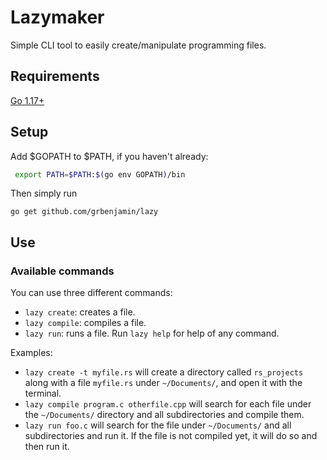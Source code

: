 # Lazymaker
Simple CLI tool to easily create/manipulate programming files.

## Requirements
[Go 1.17+](https://golang.org/dl/)

## Setup
Add $GOPATH to $PATH, if you haven't already:
```bash
 export PATH=$PATH:$(go env GOPATH)/bin
```

Then simply run
```
go get github.com/grbenjamin/lazy
```

## Use
### Available commands
You can use three different commands:
- ``lazy create``: creates a file.
- ``lazy compile``: compiles a file.
- ``lazy run``: runs a file.
Run `lazy help` for help of any command.

Examples:
- ``lazy create -t myfile.rs`` will create a directory called ``rs_projects`` along with a file ``myfile.rs`` under `~/Documents/`, and open it with the terminal.
- ``lazy compile program.c otherfile.cpp`` will search for each file under the ``~/Documents/`` directory and all subdirectories and compile them.
- ``lazy run foo.c`` will search for the file under `~/Documents/` and all subdirectories and run it. If the file is not compiled yet, it will do so and then run it.
